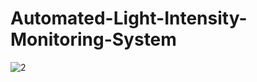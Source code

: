 # Automated-Light-Intensity-Monitoring-System

![2](https://user-images.githubusercontent.com/92936521/231093610-51c04042-cb52-49a7-870c-ca1da83d109f.jpg)

